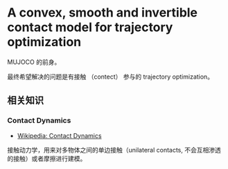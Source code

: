 # A convex, smooth and invertible contact model for trajectory optimization
MUJOCO 的前身。

最终希望解决的问题是有接触 （contect） 参与的 trajectory optimization。

## 相关知识
### Contact Dynamics
- [Wikipedia: Contact Dynamics](https://en.wikipedia.org/wiki/Contact_dynamics)

接触动力学，用来对多物体之间的单边接触（unilateral contacts, 不会互相渗透的接触）或者摩擦进行建模。